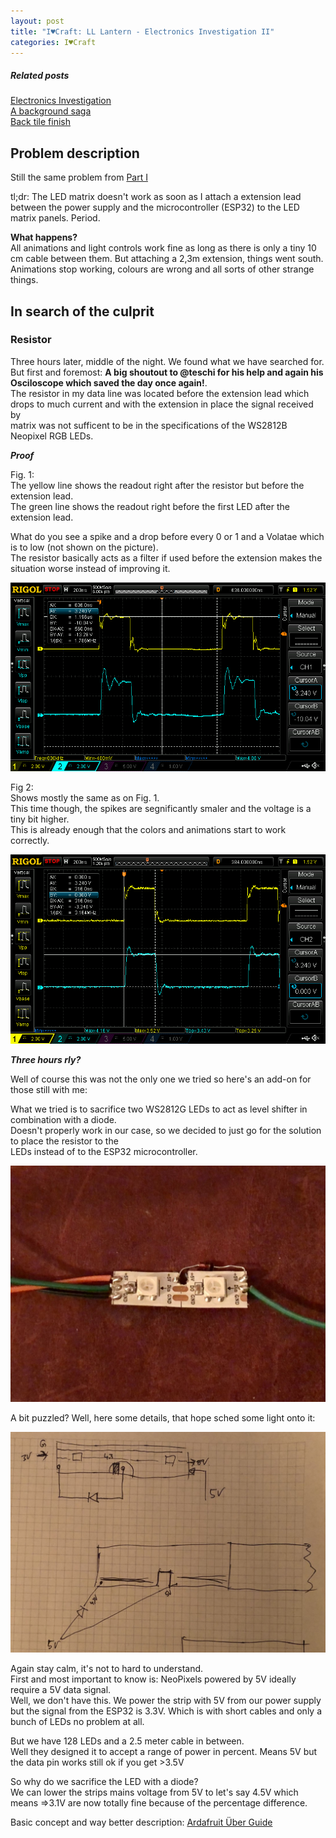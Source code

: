 ```yaml
---
layout: post
title: "I♥Craft: LL Lantern - Electronics Investigation II"
categories: I♥Craft
---
```


##### Related posts  

[Electronics Investigation](https://clyde.crimson.space/posts/20230620/)\
[A background saga](https://clyde.crimson.space/posts/20230614/)\
[Back tile finish](https://clyde.crimson.space/posts/20230615/)

## Problem description
Still the same problem from [Part I](https://clyde.crimson.space/posts/20230620/)

tl;dr: 
The LED matrix doesn't work as soon as I attach a extension lead between the power supply and the microcontroller (ESP32) to the LED matrix panels. Period.

**What happens?**  
All animations and light controls work fine as long as there is only a tiny 10 cm cable between them. But attaching a 2,3m extension, things went south.  
Animations stop working, colours are wrong and all sorts of other strange things.

## In search of the culprit


### Resistor

Three hours later, middle of the night. We found what we have searched for.  
But first and foremost: **A big shoutout to @teschi for his help and again his Osciloscope which saved the day once again!**.  
The resistor in my data line was located before the extension lead which drops to much current and with the extension in place the signal received by  
matrix was not sufficent to be in the specifications of the WS2812B Neopixel RGB LEDs.


***Proof***

Fig. 1:   
The yellow line shows the readout right after the resistor but before the extension lead.  
The green line shows the readout right before the first LED after the extension lead.

What do you see a spike and a drop before every 0 or 1 and a Volatae which is to low (not shown on the picture).  
The resistor basically acts as a filter if used before the extension makes the situation worse instead of improving it.

![Osciloscope readout 1](/assets/pix/LLL_Oszi_1.png) 

Fig 2:  
Shows mostly the same as on Fig. 1.  
This time though, the spikes are segnificantly smaler and the voltage is a tiny bit higher.   
This is already enough that the colors and animations start to work correctly.  

![Osciloscope readout 2](/assets/pix/LLL_Oszi_2.png) 


***Three hours rly?***

Well of course this was not the only one we tried so here's an add-on for those still with me:  

What we tried is to sacrifice two WS2812G LEDs to act as level shifter in combination with a diode.  
Doesn't properly work in our case, so we decided to just go for the solution to place the resistor to the   
LEDs instead of to the ESP32 microcontroller. 


![Level Shifter Replacement](/assets/pix/LLL_LevelShifterLED.JPG) 

A bit puzzled? Well, here some details, that hope sched some light onto it:

![Level Shifter Replacement](/assets/pix/LLL_LevelShifterExplained.JPG)  


Again stay calm, it's not to hard to understand.  
First and most important to know is: NeoPixels powered by 5V ideally require a 5V data signal.  
Well, we don't have this. We power the strip with 5V from our power supply but the signal from the ESP32 is 3.3V.
Which is with short cables and only a bunch of LEDs no problem at all.

But we have 128 LEDs and a 2.5 meter cable in between.  
Well they designed it to accept a range of power in percent. Means 5V but the data pin works still ok if you get >3.5V

So why do we sacrifice the LED with a diode?  
We can lower the strips mains voltage from 5V to let's say 4.5V which means =>3.1V are now totally fine because of the 
percentage difference.

Basic concept and way better description: 
[Ardafruit Über Guide](https://hackaday.com/2017/01/20/cheating-at-5v-ws2812-control-to-use-a-3-3v-data-line/)